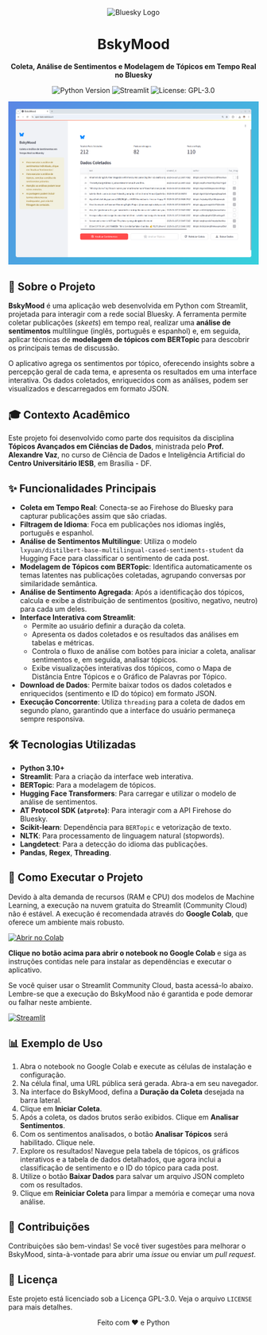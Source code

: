<p align="center">
<img src="https://upload.wikimedia.org/wikipedia/commons/thumb/7/7a/Bluesky_Logo.svg/869px-Bluesky_Logo.svg.png" alt="Bluesky Logo" width="32"/>
</p>

<h1 align="center">BskyMood</h1>

<p align="center">
  <strong>Coleta, Análise de Sentimentos e Modelagem de Tópicos em Tempo Real no Bluesky</strong>
</p>

<p align="center">
  <img src="https://img.shields.io/badge/Python-3.10%2B-blue.svg?style=for-the-badge&logo=python" alt="Python Version">
  <img src="https://img.shields.io/badge/Streamlit-Active-brightgreen.svg?style=for-the-badge&logo=streamlit" alt="Streamlit">
  <img src="https://img.shields.io/badge/License-GPL--3.0-yellow.svg?style=for-the-badge" alt="License: GPL-3.0">
</p>

<p align="center">
  <img src="https://github.com/jobsrobson/Streamlit-Bsky/blob/main/screenshot2.png?raw=true" alt="Screenshot do BskyMood" width="800"/>
</p>


## 📝 Sobre o Projeto

**BskyMood** é uma aplicação web desenvolvida em Python com Streamlit, projetada para interagir com a rede social Bluesky. A ferramenta permite coletar publicações (*skeets*) em tempo real, realizar uma **análise de sentimentos** multilíngue (inglês, português e espanhol) e, em seguida, aplicar técnicas de **modelagem de tópicos com BERTopic** para descobrir os principais temas de discussão.

O aplicativo agrega os sentimentos por tópico, oferecendo insights sobre a percepção geral de cada tema, e apresenta os resultados em uma interface interativa. Os dados coletados, enriquecidos com as análises, podem ser visualizados e descarregados em formato JSON.

## 🎓 Contexto Acadêmico

Este projeto foi desenvolvido como parte dos requisitos da disciplina **Tópicos Avançados em Ciências de Dados**, ministrada pelo **Prof. Alexandre Vaz**, no curso de Ciência de Dados e Inteligência Artificial do **Centro Universitário IESB**, em Brasília - DF.

## ✨ Funcionalidades Principais

* **Coleta em Tempo Real**: Conecta-se ao Firehose do Bluesky para capturar publicações assim que são criadas.
* **Filtragem de Idioma**: Foca em publicações nos idiomas inglês, português e espanhol.
* **Análise de Sentimentos Multilíngue**: Utiliza o modelo `lxyuan/distilbert-base-multilingual-cased-sentiments-student` da Hugging Face para classificar o sentimento de cada post.
* **Modelagem de Tópicos com BERTopic**: Identifica automaticamente os temas latentes nas publicações coletadas, agrupando conversas por similaridade semântica.
* **Análise de Sentimento Agregada**: Após a identificação dos tópicos, calcula e exibe a distribuição de sentimentos (positivo, negativo, neutro) para cada um deles.
* **Interface Interativa com Streamlit**:
    * Permite ao usuário definir a duração da coleta.
    * Apresenta os dados coletados e os resultados das análises em tabelas e métricas.
    * Controla o fluxo de análise com botões para iniciar a coleta, analisar sentimentos e, em seguida, analisar tópicos.
    * Exibe visualizações interativas dos tópicos, como o Mapa de Distância Entre Tópicos e o Gráfico de Palavras por Tópico.
* **Download de Dados**: Permite baixar todos os dados coletados e enriquecidos (sentimento e ID do tópico) em formato JSON.
* **Execução Concorrente**: Utiliza `threading` para a coleta de dados em segundo plano, garantindo que a interface do usuário permaneça sempre responsiva.

## 🛠️ Tecnologias Utilizadas

* **Python 3.10+**
* **Streamlit**: Para a criação da interface web interativa.
* **BERTopic**: Para a modelagem de tópicos.
* **Hugging Face Transformers**: Para carregar e utilizar o modelo de análise de sentimentos.
* **AT Protocol SDK (`atproto`)**: Para interagir com a API Firehose do Bluesky.
* **Scikit-learn**: Dependência para `BERTopic` e vetorização de texto.
* **NLTK**: Para processamento de linguagem natural (stopwords).
* **Langdetect**: Para a detecção do idioma das publicações.
* **Pandas**, **Regex**, **Threading**.

## 🚀 Como Executar o Projeto

Devido à alta demanda de recursos (RAM e CPU) dos modelos de Machine Learning, a execução na nuvem gratuita do Streamlit (Community Cloud) não é estável. A execução é recomendada através do **Google Colab**, que oferece um ambiente mais robusto.

[![Abrir no Colab](https://colab.research.google.com/assets/colab-badge.svg)](https://colab.research.google.com/drive/1Z01zVHUmpupHSprcJwtO1Sdh9zN7tKO3?usp=sharing)

**Clique no botão acima para abrir o notebook no Google Colab** e siga as instruções contidas nele para instalar as dependências e executar o aplicativo.

Se você quiser usar o Streamlit Community Cloud, basta acessá-lo abaixo. Lembre-se que a execução do BskyMood não é garantida e pode demorar ou falhar neste ambiente.

[![Streamlit](https://img.shields.io/badge/Streamlit-%23FE4B4B.svg?style=for-the-badge&logo=streamlit&logoColor=white)](https://bskymood.streamlit.app/)

## 📊 Exemplo de Uso

1.  Abra o notebook no Google Colab e execute as células de instalação e configuração.
2.  Na célula final, uma URL pública será gerada. Abra-a em seu navegador.
3.  Na interface do BskyMood, defina a **Duração da Coleta** desejada na barra lateral.
4.  Clique em **Iniciar Coleta**.
5.  Após a coleta, os dados brutos serão exibidos. Clique em **Analisar Sentimentos**.
6.  Com os sentimentos analisados, o botão **Analisar Tópicos** será habilitado. Clique nele.
7.  Explore os resultados! Navegue pela tabela de tópicos, os gráficos interativos e a tabela de dados detalhados, que agora inclui a classificação de sentimento e o ID do tópico para cada post.
8.  Utilize o botão **Baixar Dados** para salvar um arquivo JSON completo com os resultados.
9.  Clique em **Reiniciar Coleta** para limpar a memória e começar uma nova análise.

## 🤝 Contribuições

Contribuições são bem-vindas! Se você tiver sugestões para melhorar o BskyMood, sinta-à-vontade para abrir uma *issue* ou enviar um *pull request*.

## 📄 Licença

Este projeto está licenciado sob a Licença GPL-3.0. Veja o arquivo `LICENSE` para mais detalhes.

<p align="center">
  Feito com ❤️ e Python
</p>
